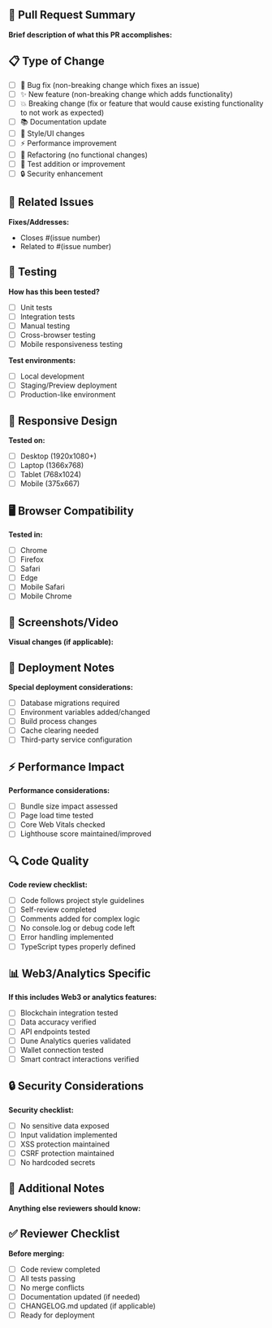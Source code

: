 ## 🎯 Pull Request Summary

**Brief description of what this PR accomplishes:**

## 📋 Type of Change

- [ ] 🐛 Bug fix (non-breaking change which fixes an issue)
- [ ] ✨ New feature (non-breaking change which adds functionality)
- [ ] 💥 Breaking change (fix or feature that would cause existing functionality to not work as expected)
- [ ] 📚 Documentation update
- [ ] 🎨 Style/UI changes
- [ ] ⚡ Performance improvement
- [ ] 🔧 Refactoring (no functional changes)
- [ ] 🧪 Test addition or improvement
- [ ] 🔒 Security enhancement

## 🔗 Related Issues

**Fixes/Addresses:**
- Closes #(issue number)
- Related to #(issue number)

## 🧪 Testing

**How has this been tested?**
- [ ] Unit tests
- [ ] Integration tests
- [ ] Manual testing
- [ ] Cross-browser testing
- [ ] Mobile responsiveness testing

**Test environments:**
- [ ] Local development
- [ ] Staging/Preview deployment
- [ ] Production-like environment

## 📱 Responsive Design

**Tested on:**
- [ ] Desktop (1920x1080+)
- [ ] Laptop (1366x768)
- [ ] Tablet (768x1024)
- [ ] Mobile (375x667)

## 🖥️ Browser Compatibility

**Tested in:**
- [ ] Chrome
- [ ] Firefox
- [ ] Safari
- [ ] Edge
- [ ] Mobile Safari
- [ ] Mobile Chrome

## 📸 Screenshots/Video

**Visual changes (if applicable):**

<!-- Add screenshots or video demonstrating the changes -->

## 🚀 Deployment Notes

**Special deployment considerations:**
- [ ] Database migrations required
- [ ] Environment variables added/changed
- [ ] Build process changes
- [ ] Cache clearing needed
- [ ] Third-party service configuration

## ⚡ Performance Impact

**Performance considerations:**
- [ ] Bundle size impact assessed
- [ ] Page load time tested
- [ ] Core Web Vitals checked
- [ ] Lighthouse score maintained/improved

## 🔍 Code Quality

**Code review checklist:**
- [ ] Code follows project style guidelines
- [ ] Self-review completed
- [ ] Comments added for complex logic
- [ ] No console.log or debug code left
- [ ] Error handling implemented
- [ ] TypeScript types properly defined

## 📊 Web3/Analytics Specific

**If this includes Web3 or analytics features:**
- [ ] Blockchain integration tested
- [ ] Data accuracy verified
- [ ] API endpoints tested
- [ ] Dune Analytics queries validated
- [ ] Wallet connection tested
- [ ] Smart contract interactions verified

## 🔒 Security Considerations

**Security checklist:**
- [ ] No sensitive data exposed
- [ ] Input validation implemented
- [ ] XSS protection maintained
- [ ] CSRF protection maintained
- [ ] No hardcoded secrets

## 📝 Additional Notes

**Anything else reviewers should know:**

## ✅ Reviewer Checklist

**Before merging:**
- [ ] Code review completed
- [ ] All tests passing
- [ ] No merge conflicts
- [ ] Documentation updated (if needed)
- [ ] CHANGELOG.md updated (if applicable)
- [ ] Ready for deployment